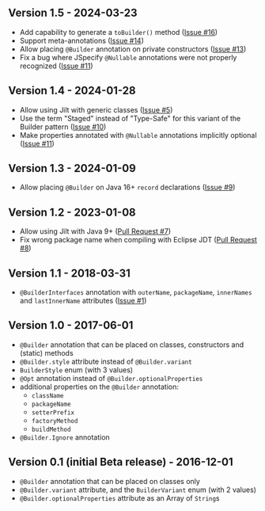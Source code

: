 Version 1.5 - 2024-03-23
------------------------
- Add capability to generate a `toBuilder()` method
  ([Issue #16](https://github.com/skinny85/jilt/issues/16))
- Support meta-annotations ([Issue #14](https://github.com/skinny85/jilt/issues/14))
- Allow placing `@Builder` annotation on private constructors
  ([Issue #13](https://github.com/skinny85/jilt/issues/13))
- Fix a bug where JSpecify `@Nullable` annotations were not properly recognized
  ([Issue #11](https://github.com/skinny85/jilt/issues/11#issuecomment-2002620000))

Version 1.4 - 2024-01-28
------------------------
- Allow using Jilt with generic classes ([Issue #5](https://github.com/skinny85/jilt/issues/5))
- Use the term "Staged" instead of "Type-Safe" for this variant of the Builder pattern
  ([Issue #10](https://github.com/skinny85/jilt/issues/10))
- Make properties annotated with `@Nullable` annotations implicitly optional
  ([Issue #11](https://github.com/skinny85/jilt/issues/11))

Version 1.3 - 2024-01-09
------------------------
- Allow placing `@Builder` on Java 16+ `record` declarations ([Issue #9](https://github.com/skinny85/jilt/issues/9))

Version 1.2 - 2023-01-08
------------------------
- Allow using Jilt with Java 9+ ([Pull Request #7](https://github.com/skinny85/jilt/pull/7))
- Fix wrong package name when compiling with Eclipse JDT ([Pull Request #8](https://github.com/skinny85/jilt/pull/8))

Version 1.1 - 2018-03-31
------------------------
- `@BuilderInterfaces` annotation with `outerName`, `packageName`, `innerNames` and `lastInnerName`
  attributes ([Issue #1](https://github.com/skinny85/jilt/issues/1))

Version 1.0 - 2017-06-01
------------------------
- `@Builder` annotation that can be placed on classes, constructors and (static) methods
- `@Builder.style` attribute instead of `@Builder.variant`
- `BuilderStyle` enum (with 3 values)
- `@Opt` annotation instead of `@Builder.optionalProperties`
- additional properties on the `@Builder` annotation:
  - `className`
  - `packageName`
  - `setterPrefix`
  - `factoryMethod`
  - `buildMethod`
- `@Builder.Ignore` annotation

Version 0.1 (initial Beta release) - 2016-12-01
-----------------------------------------------
- `@Builder` annotation that can be placed on classes only
- `@Builder.variant` attribute, and the `BuilderVariant` enum (with 2 values)
- `@Builder.optionalProperties` attribute as an Array of `String`s
